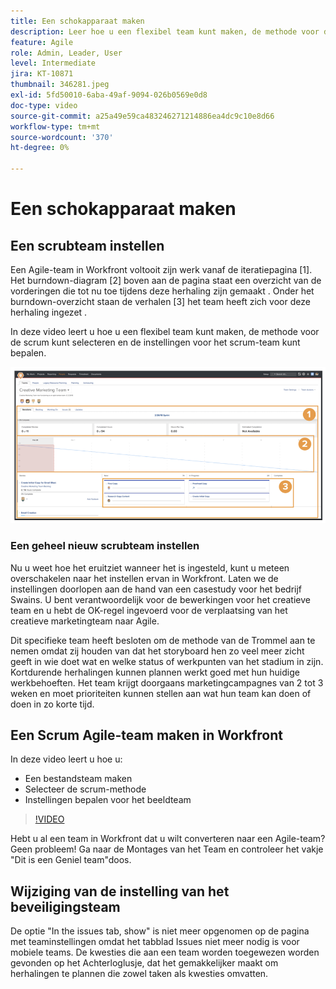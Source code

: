 ```yaml
---
title: Een schokapparaat maken
description: Leer hoe u een flexibel team kunt maken, de methode voor de scrum selecteert en de instellingen voor het scrum-team bepaalt.
feature: Agile
role: Admin, Leader, User
level: Intermediate
jira: KT-10871
thumbnail: 346281.jpeg
exl-id: 5fd50010-6aba-49af-9094-026b0569e0d8
doc-type: video
source-git-commit: a25a49e59ca483246271214886ea4dc9c10e8d66
workflow-type: tm+mt
source-wordcount: '370'
ht-degree: 0%

---
```


# Een schokapparaat maken

## Een scrubteam instellen

Een Agile-team in Workfront voltooit zijn werk vanaf de iteratiepagina [1]. Het burndown-diagram [2] boven aan de pagina staat een overzicht van de vorderingen die tot nu toe tijdens deze herhaling zijn gemaakt . Onder het burndown-overzicht staan de verhalen [3] het team heeft zich voor deze herhaling ingezet .

In deze video leert u hoe u een flexibel team kunt maken, de methode voor de scrum kunt selecteren en de instellingen voor het scrum-team kunt bepalen.

![Teams pagina](assets/scrum-agile-team-page.png)

### Een geheel nieuw scrubteam instellen

Nu u weet hoe het eruitziet wanneer het is ingesteld, kunt u meteen overschakelen naar het instellen ervan in Workfront. Laten we de instellingen doorlopen aan de hand van een casestudy voor het bedrijf Swains. U bent verantwoordelijk voor de bewerkingen voor het creatieve team en u hebt de OK-regel ingevoerd voor de verplaatsing van het creatieve marketingteam naar Agile.


Dit specifieke team heeft besloten om de methode van de Trommel aan te nemen omdat zij houden van dat het storyboard hen zo veel meer zicht geeft in wie doet wat en welke status of werkpunten van het stadium in zijn. Kortdurende herhalingen kunnen plannen werkt goed met hun huidige werkbehoeften. Het team krijgt doorgaans marketingcampagnes van 2 tot 3 weken en moet prioriteiten kunnen stellen aan wat hun team kan doen of doen in zo korte tijd.

## Een Scrum Agile-team maken in Workfront

In deze video leert u hoe u:

- Een bestandsteam maken
- Selecteer de scrum-methode
- Instellingen bepalen voor het beeldteam

>[!VIDEO](https://video.tv.adobe.com/v/346281/?quality=12&learn=on)

Hebt u al een team in Workfront dat u wilt converteren naar een Agile-team? Geen probleem! Ga naar de Montages van het Team en controleer het vakje &quot;Dit is een Geniel team&quot;doos.



## Wijziging van de instelling van het beveiligingsteam

De optie &quot;In the issues tab, show&quot; is niet meer opgenomen op de pagina met teaminstellingen omdat het tabblad Issues niet meer nodig is voor mobiele teams. De kwesties die aan een team worden toegewezen worden gevonden op het Achterloglusje, dat het gemakkelijker maakt om herhalingen te plannen die zowel taken als kwesties omvatten.
